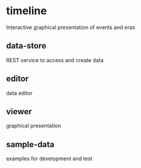 # timeline
Interactive graphical presentation of events and eras  


## data-store 
REST service to access and create data

## editor
data editor

## viewer
graphical presentation

## sample-data
examples for development and test
